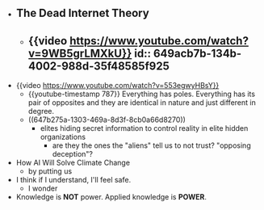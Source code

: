 - ## The Dead Internet Theory
	- {{video https://www.youtube.com/watch?v=9WB5grLMXkU}}
	  id:: 649acb7b-134b-4002-988d-35f48585f925
		-
- {{video https://www.youtube.com/watch?v=553egwyHBsY}}
	- {{youtube-timestamp 787}} Everything has poles. Everything has its pair of opposites and they are identical in nature and just different in degree.
	- ((647b275a-1303-469a-8d3f-8cb0a66d8270))
		- elites hiding secret information to control reality in elite hidden organizations
			- are they the ones the "aliens" tell us to not trust? "opposing deception"?
- How AI Will Solve Climate Change
	- by putting us
- I think if I understand, I'll feel safe.
	- I wonder
- Knowledge is **NOT** power. Applied knowledge is **POWER**.